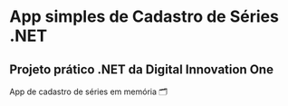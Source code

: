 # App simples de Cadastro de Séries .NET



## Projeto prático .NET da Digital Innovation One



App de cadastro de séries em memória 🗂

